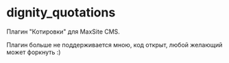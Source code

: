 dignity_quotations
==================

Плагин "Котировки" для MaxSite CMS.

Плагин больше не поддерживается мною, код открыт, любой желающий может форкнуть :)
